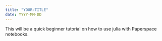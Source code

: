 ```yaml
---
title: "YOUR-TITLE"
date: YYYY-MM-DD
---
```


This will be a quick beginner tutorial on how to use julia with Paperspace notebooks.
